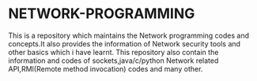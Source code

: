 # NETWORK-PROGRAMMING
This is a repository which maintains the Network programming codes and concepts.It also provides the information of Network security tools and other basics which i have learnt.
This repository also contain the information and codes of sockets,java/c/python Network related API,RMI(Remote method invocation) codes and many other.
